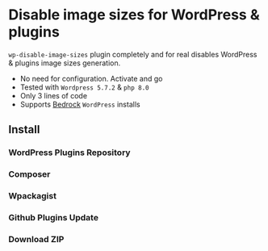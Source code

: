 # Disable image sizes for WordPress &amp; plugins

`wp-disable-image-sizes` plugin completely and for real disables WordPress &amp; plugins image sizes generation.

+  No need for configuration. Activate and go
+  Tested with `Wordpress 5.7.2` & `php 8.0`
+  Only 3 lines of code
+  Supports [Bedrock](https://roots.io/bedrock) `WordPress` installs

## Install

### WordPress Plugins Repository

### Composer

### Wpackagist

### Github Plugins Update

### Download ZIP
